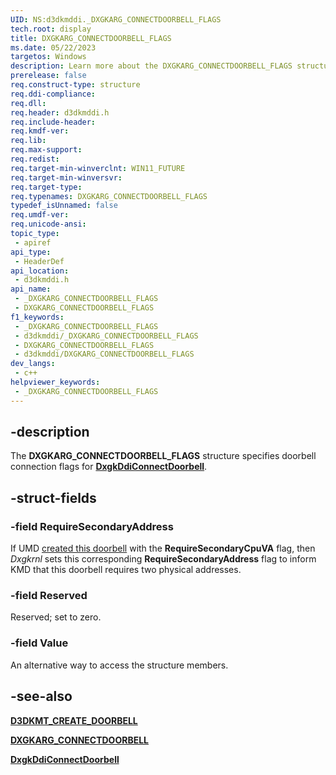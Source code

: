 ```yaml
---
UID: NS:d3dkmddi._DXGKARG_CONNECTDOORBELL_FLAGS
tech.root: display
title: DXGKARG_CONNECTDOORBELL_FLAGS
ms.date: 05/22/2023
targetos: Windows
description: Learn more about the DXGKARG_CONNECTDOORBELL_FLAGS structure.
prerelease: false
req.construct-type: structure
req.ddi-compliance: 
req.dll: 
req.header: d3dkmddi.h
req.include-header: 
req.kmdf-ver: 
req.lib: 
req.max-support: 
req.redist: 
req.target-min-winverclnt: WIN11_FUTURE
req.target-min-winversvr: 
req.target-type: 
req.typenames: DXGKARG_CONNECTDOORBELL_FLAGS
typedef_isUnnamed: false
req.umdf-ver: 
req.unicode-ansi: 
topic_type:
 - apiref
api_type:
 - HeaderDef
api_location:
 - d3dkmddi.h
api_name:
 - _DXGKARG_CONNECTDOORBELL_FLAGS
 - DXGKARG_CONNECTDOORBELL_FLAGS
f1_keywords:
 - _DXGKARG_CONNECTDOORBELL_FLAGS
 - d3dkmddi/_DXGKARG_CONNECTDOORBELL_FLAGS
 - DXGKARG_CONNECTDOORBELL_FLAGS
 - d3dkmddi/DXGKARG_CONNECTDOORBELL_FLAGS
dev_langs:
 - c++
helpviewer_keywords:
 - _DXGKARG_CONNECTDOORBELL_FLAGS
---
```


## -description

The **DXGKARG_CONNECTDOORBELL_FLAGS** structure specifies doorbell connection flags for [**DxgkDdiConnectDoorbell**](nc-d3dkmddi-dxgkddi_connectdoorbell.md).

## -struct-fields

### -field RequireSecondaryAddress

If UMD [created this doorbell](../d3dkmthk/nf-d3dkmthk-d3dkmtcreatedoorbell.md) with the **RequireSecondaryCpuVA** flag, then *Dxgkrnl* sets this corresponding **RequireSecondaryAddress** flag to inform KMD that this doorbell requires two physical addresses.

### -field Reserved

Reserved; set to zero.

### -field Value

An alternative way to access the structure members.

## -see-also

[**D3DKMT_CREATE_DOORBELL**](../d3dkmthk/nf-d3dkmthk-d3dkmtcreatedoorbell.md)

[**DXGKARG_CONNECTDOORBELL**](ns-d3dkmddi-dxgkarg_connectdoorbell.md)

[**DxgkDdiConnectDoorbell**](nc-d3dkmddi-dxgkddi_connectdoorbell.md)
